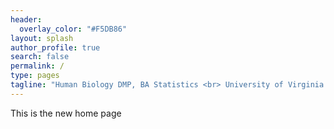 ```yaml
---
header:
  overlay_color: "#F5DB86"
layout: splash
author_profile: true
search: false
permalink: /
type: pages
tagline: "Human Biology DMP, BA Statistics <br> University of Virginia \'20"
---
```


This is the new home page
